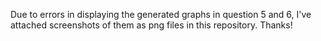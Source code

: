 Due to errors in displaying the generated graphs in question 5 and 6, I've attached screenshots of them as png files in this repository. 
Thanks!
